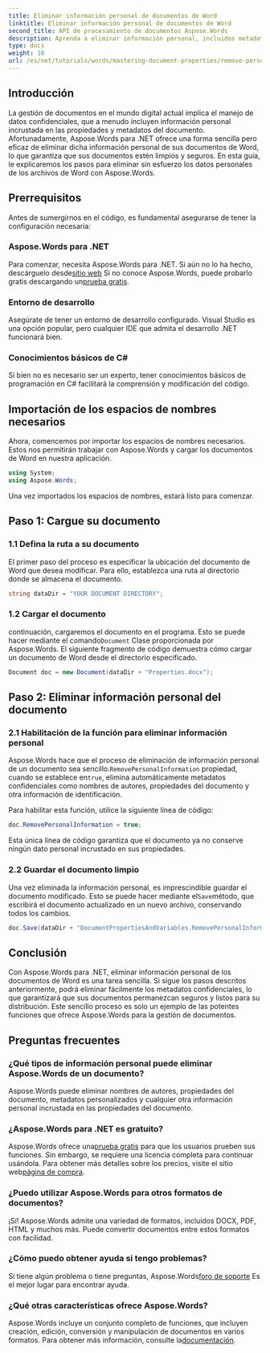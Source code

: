 ```yaml
---
title: Eliminar información personal de documentos de Word
linktitle: Eliminar información personal de documentos de Word
second_title: API de procesamiento de documentos Aspose.Words
description: Aprenda a eliminar información personal, incluidos metadatos y detalles del autor, de sus documentos de Word usando Aspose.Words para .NET.
type: docs
weight: 10
url: /es/net/tutorials/words/mastering-document-properties/remove-personal-information-word-document/
---
```

## Introducción

La gestión de documentos en el mundo digital actual implica el manejo de datos confidenciales, que a menudo incluyen información personal incrustada en las propiedades y metadatos del documento. Afortunadamente, Aspose.Words para .NET ofrece una forma sencilla pero eficaz de eliminar dicha información personal de sus documentos de Word, lo que garantiza que sus documentos estén limpios y seguros. En esta guía, le explicaremos los pasos para eliminar sin esfuerzo los datos personales de los archivos de Word con Aspose.Words.

## Prerrequisitos

Antes de sumergirnos en el código, es fundamental asegurarse de tener la configuración necesaria:

### Aspose.Words para .NET

Para comenzar, necesita Aspose.Words para .NET. Si aún no lo ha hecho, descárguelo desde[sitio web](https://releases.aspose.com/words/net/) Si no conoce Aspose.Words, puede probarlo gratis descargando un[prueba gratis](https://releases.aspose.com/).

### Entorno de desarrollo

Asegúrate de tener un entorno de desarrollo configurado. Visual Studio es una opción popular, pero cualquier IDE que admita el desarrollo .NET funcionará bien.

### Conocimientos básicos de C#

Si bien no es necesario ser un experto, tener conocimientos básicos de programación en C# facilitará la comprensión y modificación del código.

## Importación de los espacios de nombres necesarios

Ahora, comencemos por importar los espacios de nombres necesarios. Estos nos permitirán trabajar con Aspose.Words y cargar los documentos de Word en nuestra aplicación.

```csharp
using System;
using Aspose.Words;
```

Una vez importados los espacios de nombres, estará listo para comenzar.

## Paso 1: Cargue su documento

### 1.1 Defina la ruta a su documento

El primer paso del proceso es especificar la ubicación del documento de Word que desea modificar. Para ello, establezca una ruta al directorio donde se almacena el documento.

```csharp
string dataDir = "YOUR DOCUMENT DIRECTORY";
```

### 1.2 Cargar el documento

 continuación, cargaremos el documento en el programa. Esto se puede hacer mediante el comando`Document` Clase proporcionada por Aspose.Words. El siguiente fragmento de código demuestra cómo cargar un documento de Word desde el directorio especificado.

```csharp
Document doc = new Document(dataDir + "Properties.docx");
```

## Paso 2: Eliminar información personal del documento

### 2.1 Habilitación de la función para eliminar información personal

 Aspose.Words hace que el proceso de eliminación de información personal de un documento sea sencillo.`RemovePersonalInformation` propiedad, cuando se establece en`true`, elimina automáticamente metadatos confidenciales como nombres de autores, propiedades del documento y otra información de identificación.

Para habilitar esta función, utilice la siguiente línea de código:

```csharp
doc.RemovePersonalInformation = true;
```

Esta única línea de código garantiza que el documento ya no conserve ningún dato personal incrustado en sus propiedades.

### 2.2 Guardar el documento limpio

 Una vez eliminada la información personal, es imprescindible guardar el documento modificado. Esto se puede hacer mediante el`Save`método, que escribirá el documento actualizado en un nuevo archivo, conservando todos los cambios.

```csharp
doc.Save(dataDir + "DocumentPropertiesAndVariables.RemovePersonalInformation.docx");
```

## Conclusión

Con Aspose.Words para .NET, eliminar información personal de los documentos de Word es una tarea sencilla. Si sigue los pasos descritos anteriormente, podrá eliminar fácilmente los metadatos confidenciales, lo que garantizará que sus documentos permanezcan seguros y listos para su distribución. Este sencillo proceso es solo un ejemplo de las potentes funciones que ofrece Aspose.Words para la gestión de documentos.

## Preguntas frecuentes

### ¿Qué tipos de información personal puede eliminar Aspose.Words de un documento?

Aspose.Words puede eliminar nombres de autores, propiedades del documento, metadatos personalizados y cualquier otra información personal incrustada en las propiedades del documento.

### ¿Aspose.Words para .NET es gratuito?

 Aspose.Words ofrece una[prueba gratis](https://releases.aspose.com/) para que los usuarios prueben sus funciones. Sin embargo, se requiere una licencia completa para continuar usándola. Para obtener más detalles sobre los precios, visite el sitio web[página de compra](https://purchase.aspose.com/buy).

### ¿Puedo utilizar Aspose.Words para otros formatos de documentos?

¡Sí! Aspose.Words admite una variedad de formatos, incluidos DOCX, PDF, HTML y muchos más. Puede convertir documentos entre estos formatos con facilidad.

### ¿Cómo puedo obtener ayuda si tengo problemas?

 Si tiene algún problema o tiene preguntas, Aspose.Words[foro de soporte](https://forum.aspose.com/c/words/8) Es el mejor lugar para encontrar ayuda.

### ¿Qué otras características ofrece Aspose.Words?

 Aspose.Words incluye un conjunto completo de funciones, que incluyen creación, edición, conversión y manipulación de documentos en varios formatos. Para obtener más información, consulte la[documentación](https://reference.aspose.com/words/net/).
